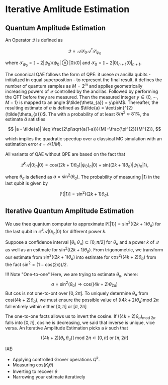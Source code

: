 # Iterative Amlitude Estimation


## Quantum Amplitude Estimation
An Operator $\mathcal{Q}$ is defined as 

$$
\mathcal{Q} = \mathcal{A}\mathcal{S}_{0}\mathcal{A}^{\dagger}\mathcal{S}_{\psi_{0}}
$$

where $\mathcal{S}_{\psi_{0}} = \mathbb{I} - 2 |\psi_{0}\rangle \langle\psi_{0}|\otimes|0\rangle\langle0|$ and $\mathcal{S}_{0} = \mathbb{I} - 2|0\rangle_{n+1}\langle0|_{n+1}$.

The cononical QAE follows the form of QPE: it usese $m$ ancilla qubits - initialized in equal superposition - to represent the final result, it defines the number of quantum samples as $M = 2^{m}$ and applies geometrically increasing powers of $\mathcal{Q}$ controlled by the ancillas. Followed by performing the QFT before they are measured. Then the measured integer $y\in \{0,\cdots,M-1 \}$ is mapped to an angle $\tilde{\theta_{a}} = y\pi/M$. Thereafter, the resulting estimate of $a$ is defined as $\tilde{a} = \text{sin}^{2}(\tilde{\theta_{a}})$. The with a probability of at least $8/\pi^{2} \approx 81\%$, the estimate $\tilde{a}$ satisfies

$$
|a - \tilde{a}| \leq \frac{2\pi\sqrt{a(1-a)}}{M}+\frac{\pi^{2}}{M^{2}},
$$

which implies the quadratic speedup over a classical MC simulation with an estimation error $\epsilon = \mathcal{O}(1/M)$.

All variants of QAE without QPE are based on the fact that 

$$
\mathcal{Q}^{k} \mathcal{A}|0\rangle_{n}|0\rangle = \text{cos}((2k+1)\theta_{a})|\psi_{0}\rangle_{n}|0\rangle + \text{sin}((2k+1)\theta_{a})|\psi_{1}\rangle_{n}|1\rangle,
$$

where $\theta_{a}$ is defiend as $a = \text{sin}^{2}(\theta_{a})$. The probability of measuring $|1\rangle$ in the last qubit is given by

$$
\mathbb{P}[|1\rangle] = \text{sin}^{2}((2k+1)\theta_{a}).
$$

## Iterative Quantum Amplitude Estimation

We use thee quantum computer to approximate $\mathbb{P}[|1\rangle] = \text{sin}^{2}((2k+1)\theta_{a})$ for the last qubit in $\mathcal{Q}^{k} \mathcal{A}|0\rangle_{n}|0\rangle$ for different power $k$.

Suppose a confidence interval $[\theta_{i},\theta_{u}] \subseteq [0, \pi/2]$ for $\theta_{a}$ and a power $k$ of $\mathcal{Q}$ as well as an esitmate for $\text{sin}^{2}((2k+1)\theta_{a})$. From trigonometric, we transform our estimate from $\text{sin}^{2}((2k+1)\theta_{a})$ into estimate for $\text{cos}^{2}((4k+2)\theta_{a})$ from the fact $\text{sin}^{2} = (1-\text{cos}(2x))/2$.

!!! Note "One-to-one"
    Here, we are trying to estimate $\theta_{a}$, where:
    $$
    a = \text{sin}^{2}(\theta_{a}) \Rightarrow \text{cos}((4k+2)\theta_{2a})
    $$
    But $\text{cos}$ is not one-to-ont over $[0,2\pi]$. To uniquely determine $\theta_{a}$ from $\text{cos}((4k+2)\theta_{a})$, we must ensure the possible value of $((4k+2)\theta_{a}) {\text{mod} \ 2\pi}$ fall entirely within either $[0,\pi]$ or $[\pi, 2\pi]$

The one-to-one facts allows us to invert the cosine. If $((4k+2)\theta_{a})_{\text{mod} \ 2\pi}$ falls into $[0,\pi]$, cosine is decreasing, we said that inverse is unique, vice versa. An Iterative Amplitude Estimation picks a $k$ such that 

$$
((4k+2)[\theta_{l},\theta_{u})] \ {\text{mod} \ 2\pi} \subset [0,\pi] \ \text{or} \ [\pi, 2\pi]
$$

IAE: 
-   Applying controlled Grover operations $Q^{k}$.
-   Measuring $\text{cos}(K_{i}\theta)$
-   Inverting to recover $\theta$
-   Narrowing your estimate iteratively

